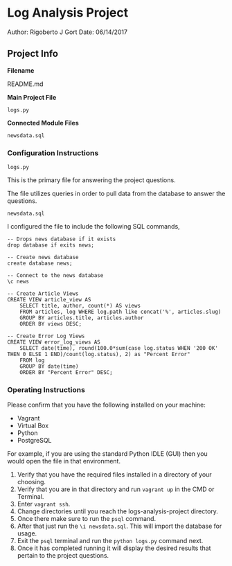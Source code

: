 # Log Analysis Project
Author: Rigoberto J Gort
Date: 06/14/2017

## Project Info
**Filename**

README.md

**Main Project File**

`logs.py`

**Connected Module Files**

`newsdata.sql`

### Configuration Instructions
`logs.py`

This is the primary file for answering the project questions.

The file utilizes queries in order to pull data from the database to answer the questions.

`newsdata.sql`

I configured the file to include the following SQL commands,

```
-- Drops news database if it exists
drop database if exits news;

-- Create news database
create database news;

-- Connect to the news database
\c news

-- Create Article Views
CREATE VIEW article_view AS
    SELECT title, author, count(*) AS views
    FROM articles, log WHERE log.path like concat('%', articles.slug)
    GROUP BY articles.title, articles.author
    ORDER BY views DESC;

-- Create Error Log Views
CREATE VIEW error_log_views AS
    SELECT date(time), round(100.0*sum(case log.status WHEN '200 OK' THEN 0 ELSE 1 END)/count(log.status), 2) as "Percent Error"
    FROM log
    GROUP BY date(time)
    ORDER BY "Percent Error" DESC;
```

### Operating Instructions
Please confirm that you have the following installed on your machine:

- Vagrant
- Virtual Box
- Python
- PostgreSQL

For example, if you are using the standard Python IDLE  (GUI) then you would open the file in that environment. 

1. Verify that you have the required files installed in a directory of your choosing.
2. Verify that you are in that directory and run `vagrant up` in the CMD or Terminal.
3. Enter `vagrant ssh`.
4. Change directories until you reach the logs-analysis-project directory.
5. Once there make sure to run the `psql` command.
6. After that just run the `\i newsdata.sql`. This will import the database for usage.
7. Exit the `psql` terminal and run the `python logs.py` command next.
8. Once it has completed running it will display the desired results that pertain to the project questions.
